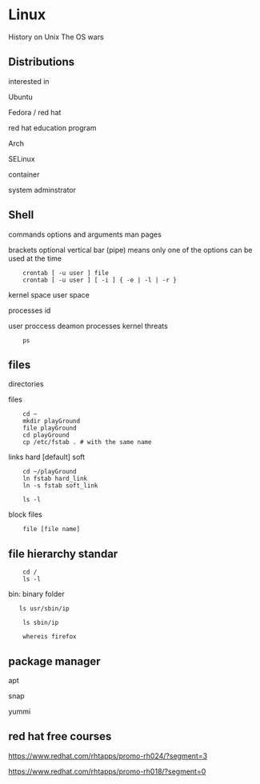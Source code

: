 # Linux

History on Unix
The OS wars

## Distributions
interested in 

Ubuntu 

Fedora / red hat

red hat education program

Arch

SELinux

container

system adminstrator

## Shell 
commands options and arguments 
man pages

brackets optional
vertical bar (pipe) means only one of the options can be used at the time
``` 
    crontab [ -u user ] file
    crontab [ -u user ] [ -i ] { -e | -l | -r }
```


kernel space
user space

processes id

user proccess
deamon processes
kernel threats

```
    ps
```

## files 
directories

files

```
    cd ~
    mkdir playGround
    file playGround
    cd playGround
    cp /etc/fstab . # with the same name
```

links 
hard [default] 
soft 

```
    cd ~/playGround
    ln fstab hard_link
    ln -s fstab soft_link
    
    ls -l
```

block files

```
    file [file name]
```


## file hierarchy standar
```
    cd /
    ls -l
```
 
bin: binary folder

```
   ls usr/sbin/ip

    ls sbin/ip
    
    whereis firefox
```
## package manager 
apt 

snap 

yummi


## red hat free courses

https://www.redhat.com/rhtapps/promo-rh024/?segment=3

https://www.redhat.com/rhtapps/promo-rh018/?segment=0